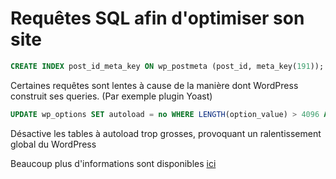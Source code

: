 # Requêtes SQL afin d'optimiser son site

``` sql
CREATE INDEX post_id_meta_key ON wp_postmeta (post_id, meta_key(191));
```

Certaines requêtes sont lentes à cause de la manière dont WordPress
construit ses queries. (Par exemple plugin Yoast)

``` sql
UPDATE wp_options SET autoload = no WHERE LENGTH(option_value) > 4096 AND autoload = yes;
```

Désactive les tables à autoload trop grosses, provoquant un
ralentissement global du WordPress

Beaucoup plus d'informations sont disponibles
[ici](https://kinsta.com/knowledgebase/wp-options-autoloaded-data/)
